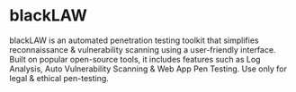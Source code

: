 # blackLAW
blackLAW is an automated penetration testing toolkit that simplifies reconnaissance &amp; vulnerability scanning using a user-friendly interface. Built on popular open-source tools, it includes features such as Log Analysis, Auto Vulnerability Scanning &amp; Web App Pen Testing. Use only for legal &amp; ethical pen-testing.
